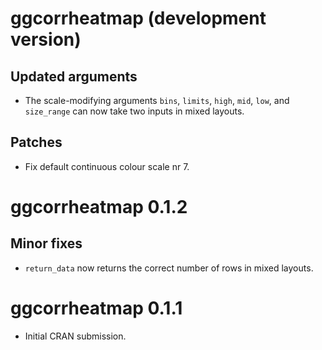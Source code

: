# ggcorrheatmap (development version)

## Updated arguments

* The scale-modifying arguments `bins`, `limits`, `high`, `mid`, `low`, and `size_range` can now take two inputs in mixed layouts.

## Patches

* Fix default continuous colour scale nr 7.

# ggcorrheatmap 0.1.2

## Minor fixes

* `return_data` now returns the correct number of rows in mixed layouts.

# ggcorrheatmap 0.1.1

* Initial CRAN submission.
